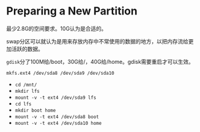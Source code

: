 # Preparing a New Partition

最少2.8G的空间要求。10G认为是合适的。

swap分区可以就认为是用来存放内存中不常使用的数据的地方，以把内存流给更加活跃的数据。

`gdisk`分了100M给/boot，30G给/，40G给/home。gdisk需要重启才可以生效。

`mkfs.ext4 /dev/sda8 /dev/sda9 /dev/sda10`

  * `cd /mnt/`
  * `mkdir lfs`
  * `mount -v -t ext4 /dev/sda9 lfs`
  * `cd lfs`
  * `mkdir boot home`
  * `mount -v -t ext4 /dev/sda8 boot`
  * `mount -v -t ext4 /dev/sda10 home`


